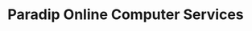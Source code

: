 ---
title: "Paradip Online Computer Services"
url: /paradwip/paradip-online-computer-services/
shop: Computer
---